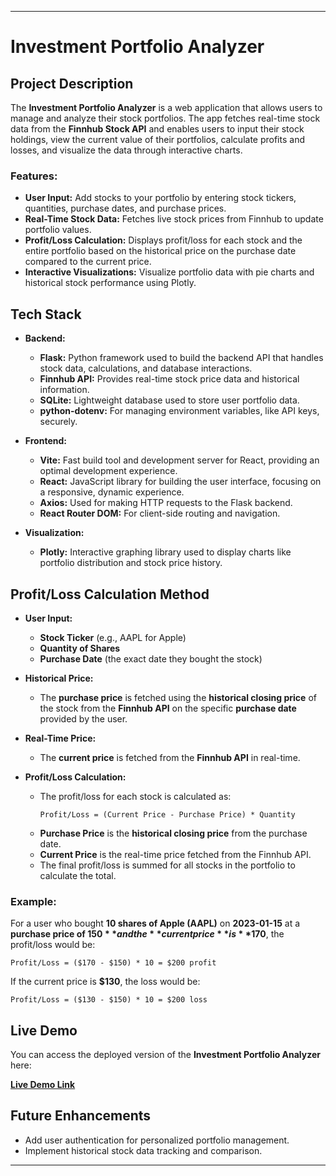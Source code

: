 
---

# **Investment Portfolio Analyzer**

## **Project Description**
The **Investment Portfolio Analyzer** is a web application that allows users to manage and analyze their stock portfolios. The app fetches real-time stock data from the **Finnhub Stock API** and enables users to input their stock holdings, view the current value of their portfolios, calculate profits and losses, and visualize the data through interactive charts.

### **Features:**
- **User Input:** Add stocks to your portfolio by entering stock tickers, quantities, purchase dates, and purchase prices.
- **Real-Time Stock Data:** Fetches live stock prices from Finnhub to update portfolio values.
- **Profit/Loss Calculation:** Displays profit/loss for each stock and the entire portfolio based on the historical price on the purchase date compared to the current price.
- **Interactive Visualizations:** Visualize portfolio data with pie charts and historical stock performance using Plotly.

## **Tech Stack**
- **Backend:**
  - **Flask:** Python framework used to build the backend API that handles stock data, calculations, and database interactions.
  - **Finnhub API:** Provides real-time stock price data and historical information.
  - **SQLite:** Lightweight database used to store user portfolio data.
  - **python-dotenv:** For managing environment variables, like API keys, securely.

- **Frontend:**
  - **Vite:** Fast build tool and development server for React, providing an optimal development experience.
  - **React:** JavaScript library for building the user interface, focusing on a responsive, dynamic experience.
  - **Axios:** Used for making HTTP requests to the Flask backend.
  - **React Router DOM:** For client-side routing and navigation.

- **Visualization:**
  - **Plotly:** Interactive graphing library used to display charts like portfolio distribution and stock price history.

## **Profit/Loss Calculation Method**
- **User Input:** 
  - **Stock Ticker** (e.g., AAPL for Apple)
  - **Quantity of Shares**
  - **Purchase Date** (the exact date they bought the stock)
  
- **Historical Price:**
  - The **purchase price** is fetched using the **historical closing price** of the stock from the **Finnhub API** on the specific **purchase date** provided by the user.

- **Real-Time Price:**
  - The **current price** is fetched from the **Finnhub API** in real-time.

- **Profit/Loss Calculation:**
  - The profit/loss for each stock is calculated as:
    ```plaintext
    Profit/Loss = (Current Price - Purchase Price) * Quantity
    ```
  - **Purchase Price** is the **historical closing price** from the purchase date.
  - **Current Price** is the real-time price fetched from the Finnhub API.
  - The final profit/loss is summed for all stocks in the portfolio to calculate the total.

### **Example:**
For a user who bought **10 shares of Apple (AAPL)** on **2023-01-15** at a **purchase price of $150** and the **current price** is **$170**, the profit/loss would be:
```plaintext
Profit/Loss = ($170 - $150) * 10 = $200 profit
```
If the current price is **$130**, the loss would be:
```plaintext
Profit/Loss = ($130 - $150) * 10 = $200 loss
```

## **Live Demo**

You can access the deployed version of the **Investment Portfolio Analyzer** here:

[**Live Demo Link**]([https://investment-portfolio-analyzer.vercel.app/])

## **Future Enhancements**
- Add user authentication for personalized portfolio management.
- Implement historical stock data tracking and comparison.

---
